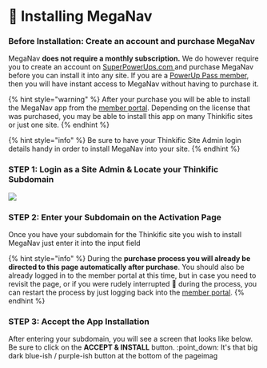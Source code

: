 # 🚀 Installing MegaNav

### Before Installation:  Create an account and purchase MegaNav

MegaNav **does not require a monthly subscription.** We do however require you to create an account on [SuperPowerUps.com ](https://www.superpowerups.com/)and purchase MegaNav before you can install it into any site. If you are a [PowerUp Pass member](https://www.superpowerups.com/cart/add\_product/1596829?price\_id=2254107), then you will have instant access to MegaNav without having to purchase it.

{% hint style="warning" %}
After your purchase you will be able to install the MegaNav app from the [member portal](https://powerups.thinkific.com/pages/playeah-activation).  Depending on the license that was purchased, you may be able to install this app on many Thinkific sites or just one site.
{% endhint %}

{% hint style="info" %}
Be sure to have your Thinkific Site Admin login details handy in order to install MegaNav into your site.
{% endhint %}

### STEP 1: Login as a Site Admin & Locate your Thinkific Subdomain

![](https://2707341247-files.gitbook.io/\~/files/v0/b/gitbook-x-prod.appspot.com/o/spaces%2F0a4fOaDyLl7Kt3XPr3Dc%2Fuploads%2FQ6bYrHA8345df5IMlFes%2FSettings-PowerUps-for-Thinkific-Sites-by-Rob-Galvin%20\(1\)%20\(1\)%20\(1\).png?alt=media\&token=e9f1c43c-61b5-460f-8f12-687cd7d16ca1)

### STEP 2: Enter your Subdomain on the Activation Page

Once you have your subdomain for the Thinkific site you wish to install MegaNav just enter it into the input field

{% hint style="info" %}
During the **purchase process you will already be directed to this page automatically after purchase**. You should also be already logged in to the member portal at this time, but in case you need to revisit the page, or if you were rudely interrupted :triumph: during the process, you can restart the process by just logging back into the [member portal](https://powerups.thinkific.com/enrollments).
{% endhint %}

### STEP 3: Accept the App Installation

After entering your subdomain, you will see a screen that looks like below. Be sure to click on the **ACCEPT & INSTALL** button. :point\_down: It's that big dark blue-ish / purple-ish button at the bottom of the pageimag

